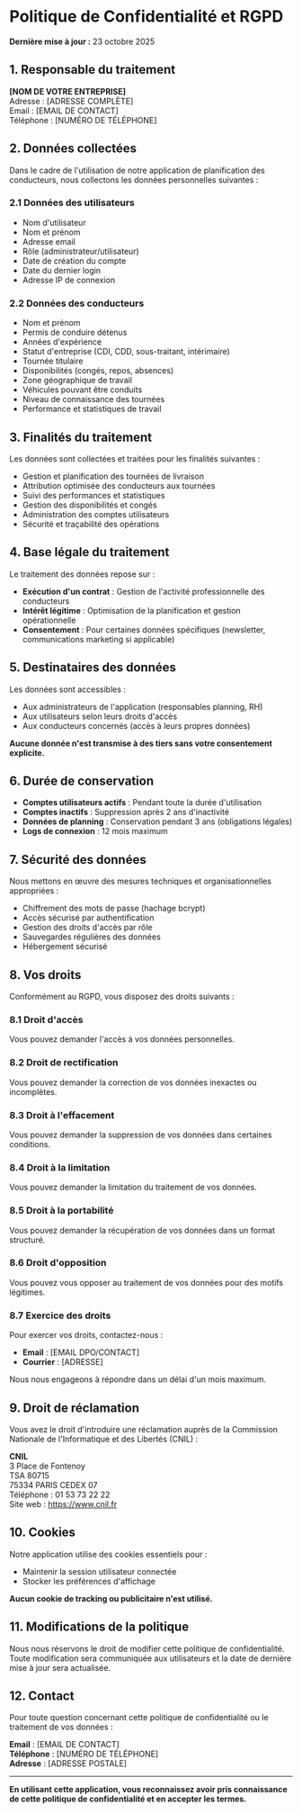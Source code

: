# Politique de Confidentialité et RGPD

**Dernière mise à jour :** 23 octobre 2025

## 1. Responsable du traitement

**[NOM DE VOTRE ENTREPRISE]**  
Adresse : [ADRESSE COMPLÈTE]  
Email : [EMAIL DE CONTACT]  
Téléphone : [NUMÉRO DE TÉLÉPHONE]

## 2. Données collectées

Dans le cadre de l'utilisation de notre application de planification des conducteurs, nous collectons les données personnelles suivantes :

### 2.1 Données des utilisateurs
- Nom d'utilisateur
- Nom et prénom
- Adresse email
- Rôle (administrateur/utilisateur)
- Date de création du compte
- Date du dernier login
- Adresse IP de connexion

### 2.2 Données des conducteurs
- Nom et prénom
- Permis de conduire détenus
- Années d'expérience
- Statut d'entreprise (CDI, CDD, sous-traitant, intérimaire)
- Tournée titulaire
- Disponibilités (congés, repos, absences)
- Zone géographique de travail
- Véhicules pouvant être conduits
- Niveau de connaissance des tournées
- Performance et statistiques de travail

## 3. Finalités du traitement

Les données sont collectées et traitées pour les finalités suivantes :
- Gestion et planification des tournées de livraison
- Attribution optimisée des conducteurs aux tournées
- Suivi des performances et statistiques
- Gestion des disponibilités et congés
- Administration des comptes utilisateurs
- Sécurité et traçabilité des opérations

## 4. Base légale du traitement

Le traitement des données repose sur :
- **Exécution d'un contrat** : Gestion de l'activité professionnelle des conducteurs
- **Intérêt légitime** : Optimisation de la planification et gestion opérationnelle
- **Consentement** : Pour certaines données spécifiques (newsletter, communications marketing si applicable)

## 5. Destinataires des données

Les données sont accessibles :
- Aux administrateurs de l'application (responsables planning, RH)
- Aux utilisateurs selon leurs droits d'accès
- Aux conducteurs concernés (accès à leurs propres données)

**Aucune donnée n'est transmise à des tiers sans votre consentement explicite.**

## 6. Durée de conservation

- **Comptes utilisateurs actifs** : Pendant toute la durée d'utilisation
- **Comptes inactifs** : Suppression après 2 ans d'inactivité
- **Données de planning** : Conservation pendant 3 ans (obligations légales)
- **Logs de connexion** : 12 mois maximum

## 7. Sécurité des données

Nous mettons en œuvre des mesures techniques et organisationnelles appropriées :
- Chiffrement des mots de passe (hachage bcrypt)
- Accès sécurisé par authentification
- Gestion des droits d'accès par rôle
- Sauvegardes régulières des données
- Hébergement sécurisé

## 8. Vos droits

Conformément au RGPD, vous disposez des droits suivants :

### 8.1 Droit d'accès
Vous pouvez demander l'accès à vos données personnelles.

### 8.2 Droit de rectification
Vous pouvez demander la correction de vos données inexactes ou incomplètes.

### 8.3 Droit à l'effacement
Vous pouvez demander la suppression de vos données dans certaines conditions.

### 8.4 Droit à la limitation
Vous pouvez demander la limitation du traitement de vos données.

### 8.5 Droit à la portabilité
Vous pouvez demander la récupération de vos données dans un format structuré.

### 8.6 Droit d'opposition
Vous pouvez vous opposer au traitement de vos données pour des motifs légitimes.

### 8.7 Exercice des droits
Pour exercer vos droits, contactez-nous :
- **Email** : [EMAIL DPO/CONTACT]
- **Courrier** : [ADRESSE]

Nous nous engageons à répondre dans un délai d'un mois maximum.

## 9. Droit de réclamation

Vous avez le droit d'introduire une réclamation auprès de la Commission Nationale de l'Informatique et des Libertés (CNIL) :

**CNIL**  
3 Place de Fontenoy  
TSA 80715  
75334 PARIS CEDEX 07  
Téléphone : 01 53 73 22 22  
Site web : https://www.cnil.fr

## 10. Cookies

Notre application utilise des cookies essentiels pour :
- Maintenir la session utilisateur connectée
- Stocker les préférences d'affichage

**Aucun cookie de tracking ou publicitaire n'est utilisé.**

## 11. Modifications de la politique

Nous nous réservons le droit de modifier cette politique de confidentialité. Toute modification sera communiquée aux utilisateurs et la date de dernière mise à jour sera actualisée.

## 12. Contact

Pour toute question concernant cette politique de confidentialité ou le traitement de vos données :

**Email** : [EMAIL DE CONTACT]  
**Téléphone** : [NUMÉRO DE TÉLÉPHONE]  
**Adresse** : [ADRESSE POSTALE]

---

**En utilisant cette application, vous reconnaissez avoir pris connaissance de cette politique de confidentialité et en accepter les termes.**
